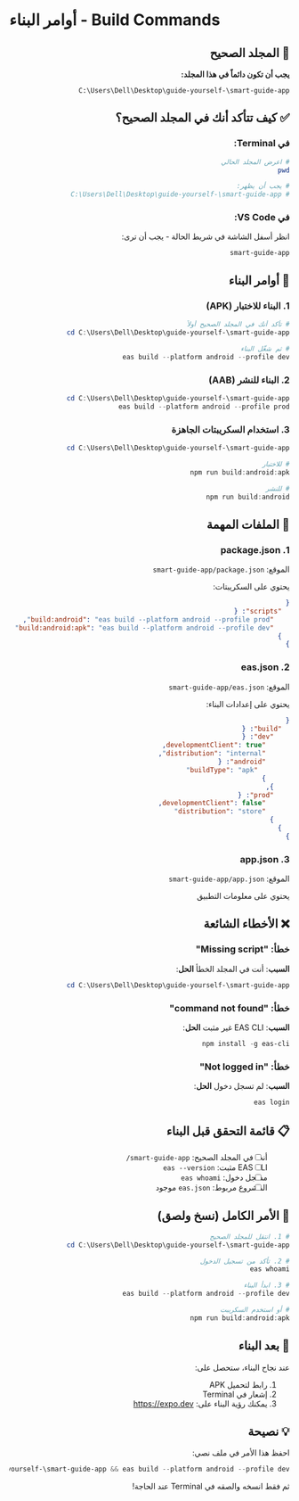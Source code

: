 # أوامر البناء - Build Commands

<div dir="rtl">

## 📍 المجلد الصحيح

**يجب أن تكون دائماً في هذا المجلد:**
```
C:\Users\Dell\Desktop\guide-yourself-\smart-guide-app
```

## ✅ كيف تتأكد أنك في المجلد الصحيح؟

### في Terminal:

```powershell
# اعرض المجلد الحالي
pwd

# يجب أن يظهر:
# C:\Users\Dell\Desktop\guide-yourself-\smart-guide-app
```

### في VS Code:

انظر أسفل الشاشة في شريط الحالة - يجب أن ترى:
```
smart-guide-app
```

## 🚀 أوامر البناء

### 1. البناء للاختبار (APK)

```powershell
# تأكد أنك في المجلد الصحيح أولاً
cd C:\Users\Dell\Desktop\guide-yourself-\smart-guide-app

# ثم شغّل البناء
eas build --platform android --profile dev
```

### 2. البناء للنشر (AAB)

```powershell
cd C:\Users\Dell\Desktop\guide-yourself-\smart-guide-app
eas build --platform android --profile prod
```

### 3. استخدام السكريبتات الجاهزة

```powershell
cd C:\Users\Dell\Desktop\guide-yourself-\smart-guide-app

# للاختبار
npm run build:android:apk

# للنشر
npm run build:android
```

## 📂 الملفات المهمة

### 1. package.json
الموقع: `smart-guide-app/package.json`

يحتوي على السكريبتات:
```json
{
  "scripts": {
    "build:android": "eas build --platform android --profile prod",
    "build:android:apk": "eas build --platform android --profile dev"
  }
}
```

### 2. eas.json
الموقع: `smart-guide-app/eas.json`

يحتوي على إعدادات البناء:
```json
{
  "build": {
    "dev": {
      "developmentClient": true,
      "distribution": "internal",
      "android": {
        "buildType": "apk"
      }
    },
    "prod": {
      "developmentClient": false,
      "distribution": "store"
    }
  }
}
```

### 3. app.json
الموقع: `smart-guide-app/app.json`

يحتوي على معلومات التطبيق

## ❌ الأخطاء الشائعة

### خطأ: "Missing script"
**السبب**: أنت في المجلد الخطأ
**الحل**:
```powershell
cd C:\Users\Dell\Desktop\guide-yourself-\smart-guide-app
```

### خطأ: "command not found"
**السبب**: EAS CLI غير مثبت
**الحل**:
```powershell
npm install -g eas-cli
```

### خطأ: "Not logged in"
**السبب**: لم تسجل دخول
**الحل**:
```powershell
eas login
```

## 📋 قائمة التحقق قبل البناء

- [ ] أنت في المجلد الصحيح: `smart-guide-app/`
- [ ] EAS CLI مثبت: `eas --version`
- [ ] مسجل دخول: `eas whoami`
- [ ] المشروع مربوط: `eas.json` موجود

## 🎯 الأمر الكامل (نسخ ولصق)

```powershell
# 1. انتقل للمجلد الصحيح
cd C:\Users\Dell\Desktop\guide-yourself-\smart-guide-app

# 2. تأكد من تسجيل الدخول
eas whoami

# 3. ابدأ البناء
eas build --platform android --profile dev

# أو استخدم السكريبت
npm run build:android:apk
```

## 📱 بعد البناء

عند نجاح البناء، ستحصل على:
1. رابط لتحميل APK
2. إشعار في Terminal
3. يمكنك رؤية البناء على: https://expo.dev

## 💡 نصيحة

احفظ هذا الأمر في ملف نصي:
```powershell
cd C:\Users\Dell\Desktop\guide-yourself-\smart-guide-app && eas build --platform android --profile dev
```

ثم فقط انسخه والصقه في Terminal عند الحاجة!

</div>
